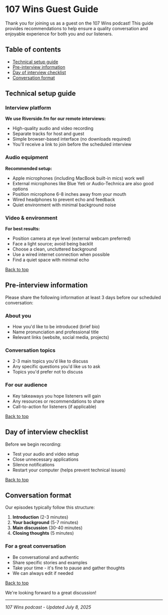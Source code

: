 # 107 Wins Guest Guide

Thank you for joining us as a guest on the 107 Wins podcast! This guide provides recommendations to help ensure a quality conversation and enjoyable experience for both you and our listeners.

## Table of contents
- [Technical setup guide](#technical-setup-guide)
- [Pre-interview information](#pre-interview-information)
- [Day of interview checklist](#day-of-interview-checklist)
- [Conversation format](#conversation-format)

## Technical setup guide

### Interview platform

**We use Riverside.fm for our remote interviews:**
- High-quality audio and video recording
- Separate tracks for host and guest
- Simple browser-based interface (no downloads required)
- You'll receive a link to join before the scheduled interview

### Audio equipment

**Recommended setup:**
- Apple microphones (including MacBook built-in mics) work well
- External microphones like Blue Yeti or Audio-Technica are also good options
- Position microphone 6-8 inches away from your mouth
- Wired headphones to prevent echo and feedback
- Quiet environment with minimal background noise

### Video & environment

**For best results:**
- Position camera at eye level (external webcam preferred)
- Face a light source; avoid being backlit
- Choose a clean, uncluttered background
- Use a wired internet connection when possible
- Find a quiet space with minimal echo

[Back to top](#table-of-contents)

## Pre-interview information

Please share the following information at least 3 days before our scheduled conversation:

### About you
- How you'd like to be introduced (brief bio)
- Name pronunciation and professional title
- Relevant links (website, social media, projects)

### Conversation topics
- 2-3 main topics you'd like to discuss
- Any specific questions you'd like us to ask
- Topics you'd prefer not to discuss

### For our audience
- Key takeaways you hope listeners will gain
- Any resources or recommendations to share
- Call-to-action for listeners (if applicable)

[Back to top](#table-of-contents)

## Day of interview checklist

Before we begin recording:
- Test your audio and video setup
- Close unnecessary applications
- Silence notifications
- Restart your computer (helps prevent technical issues)

[Back to top](#table-of-contents)

## Conversation format

Our episodes typically follow this structure:
1. **Introduction** (2-3 minutes)
2. **Your background** (5-7 minutes)
3. **Main discussion** (30-40 minutes)
4. **Closing thoughts** (5 minutes)

### For a great conversation
- Be conversational and authentic
- Share specific stories and examples
- Take your time - it's fine to pause and gather thoughts
- We can always edit if needed

[Back to top](#table-of-contents)

We're looking forward to a great discussion!

---

*107 Wins podcast - Updated July 8, 2025*
